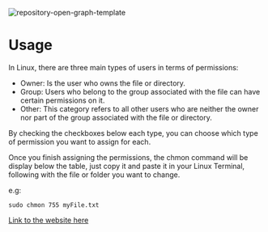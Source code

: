 ![repository-open-graph-template](https://github.com/JuaniiAndresM/LinuxPermissionGenerator/assets/64050263/2acc5be4-58be-4eb2-87e9-98bf2037054a)

# Usage

In Linux, there are three main types of users in terms of permissions:

-   Owner: Is the user who owns the file or directory.
-   Group: Users who belong to the group associated with the file can have certain permissions on it.
-   Other: This category refers to all other users who are neither the owner nor part of the group associated with the file or directory.

By checking the checkboxes below each type, you can choose which type of permission you want to assign for each.

Once you finish assigning the permissions, the chmon command will be display below the table,
just copy it and paste it in your Linux Terminal, following with the file or folder you want to change.

e.g:

```console
sudo chmon 755 myFile.txt
```

[Link to the website here](https://juanmorenae.github.io/LinuxPermissionGenerator/)
